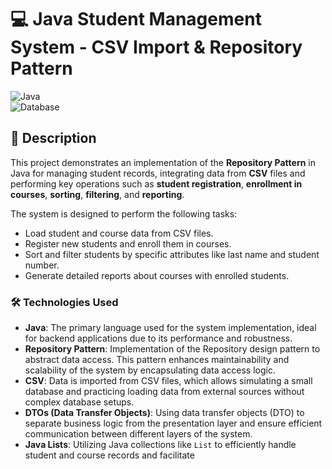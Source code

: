 # 💻 **Java Student Management System - CSV Import & Repository Pattern**  
![Java](https://img.shields.io/badge/Java-Repository%20Pattern-blue)  
![Database](https://img.shields.io/badge/Database-CSV-brightgreen)

## 📝 **Description**

This project demonstrates an implementation of the **Repository Pattern** in Java for managing student records, integrating data from **CSV** files and performing key operations such as **student registration**, **enrollment in courses**, **sorting**, **filtering**, and **reporting**.

The system is designed to perform the following tasks:
- Load student and course data from CSV files.
- Register new students and enroll them in courses.
- Sort and filter students by specific attributes like last name and student number.
- Generate detailed reports about courses with enrolled students.

### 🛠️ **Technologies Used**

- **Java**: The primary language used for the system implementation, ideal for backend applications due to its performance and robustness.
- **Repository Pattern**: Implementation of the Repository design pattern to abstract data access. This pattern enhances maintainability and scalability of the system by encapsulating data access logic.
- **CSV**: Data is imported from CSV files, which allows simulating a small database and practicing loading data from external sources without complex database setups.
- **DTOs (Data Transfer Objects)**: Using data transfer objects (DTO) to separate business logic from the presentation layer and ensure efficient communication between different layers of the system.
- **Java Lists**: Utilizing Java collections like `List` to efficiently handle student and course records and facilitate
